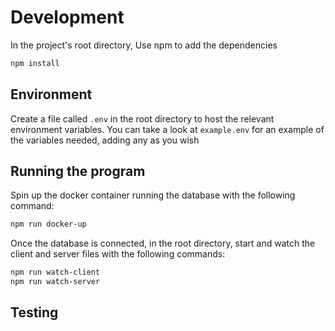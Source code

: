# Development
In the project's root directory, Use npm to add the dependencies

  ```sh
  npm install
  ```

## Environment

Create a file called `.env` in the root directory to host the relevant environment variables. You can take a look at `example.env` for an example of the variables needed, adding any as you wish

## Running the program

Spin up the docker container running the database with the following command:

  ```sh
  npm run docker-up
  ```

Once the database is connected, in the root directory, start and watch the client and server files with the following commands:

  ```sh
  npm run watch-client
  npm run watch-server
  ```

## Testing